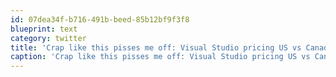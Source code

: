 ```yaml
---
id: 07dea34f-b716-491b-beed-85b12bf9f3f8
blueprint: text
category: twitter
title: 'Crap like this pisses me off: Visual Studio pricing US vs Canada ow.ly/i/VFwB'
caption: 'Crap like this pisses me off: Visual Studio pricing US vs Canada <a href="http://ow.ly/i/VFwB" title="http://ow.ly/i/VFwB" class="link link_untco">ow.ly/i/VFwB</a>'
---
```

